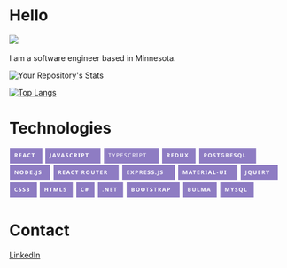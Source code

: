 # Hello
![](https://komarev.com/ghpvc/?username=stephenmussel&color=8e7cc3)

I am a software engineer based in Minnesota.
  
![Your Repository's Stats](https://github-readme-stats-stephenmussel.vercel.app/api?username=stephenmussel&theme=buefy&icon_color=7a58d5&show_icons=true)

[![Top Langs](https://github-readme-stats.vercel.app/api/top-langs/?username=stephenmussel&layout=compact&title_color=7a58d5)](https://github.com/anuraghazra/github-readme-stats) 

# Technologies

<p float="left">
    <img src="./images/react.svg" height="28px" alt="react" style="margin: 0 1px"/>
    <img src="./images/javascript.svg" height="28px" alt="javascript"style="margin: 0 1px"/>
    <img src="./images/typescript.svg" height="28px" alt="typescript"style="margin: 0 1px"/>
    <img src="./images/redux.svg" height="28px" alt="redux" style="margin: 0 1px"/>
    <img src="./images/postgresql.svg" height="28px" alt="postgresql" style="margin: 0 1px"/>
    <img src="./images/nodejs.svg" height="28px" alt="node.js" style="margin: 0 1px"/>
    <img src="./images/react-router.svg" height="28px" alt="react router" style="margin: 0 1px"/>
    <img src="./images/expressjs.svg" height="28px" alt="express.js" style="margin: 0 1px"/>
    <img src="./images/mui.svg" height="28px" alt="material-ui" style="margin: 0 1px"/>
    <img src="./images/jquery.svg" height="28px" alt="jquery" style="margin: 0 1px"/>
    <img src="./images/css3.svg" height="28px" alt="css3" style="margin: 0 1px"/>
    <img src="./images/html5.svg" height="28px" alt="html5" style="margin: 0 1px"/>
    <img src="./images/c-sharp.svg" height="28px" alt="c#" style="margin: 0 1px"/>
    <img src="./images/dotnet.svg" height="28px" alt=".net" style="margin: 0 1px"/>
    <img src="./images/bootstrap.svg" height="28px" alt="bootstrap" style="margin: 0 1px"/>
    <img src="./images/bulma.svg" height="28px" alt="bulma" style="margin: 0 1px"/>
    <img src="./images/mysql.svg" height="28px" alt="mysql" style="margin: 0 1px"/>
</p>

# Contact
[LinkedIn](https://www.linkedin.com/in/phaydara-vongsavanthong/)

<!--
**stephenmussel/stephenmussel** is a ✨ _special_ ✨ repository because its `README.md` (this file) appears on your GitHub profile.

Here are some ideas to get you started:

- 🔭 I’m currently working on ...
- 🌱 I’m currently learning ...
- 👯 I’m looking to collaborate on ...
- 🤔 I’m looking for help with ...
- 💬 Ask me about ...
- 📫 How to reach me: ...
- 😄 Pronouns: ...
- ⚡ Fun fact: ...
-->
